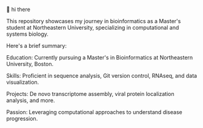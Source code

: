 👋  hi there


This repository showcases my journey in bioinformatics as a Master's student at Northeastern University, specializing in computational and systems biology.

Here's a brief summary:

Education: Currently pursuing a Master's in Bioinformatics at Northeastern University, Boston.

Skills: Proficient in sequence analysis, Git version control, RNAseq, and data visualization.

Projects: De novo transcriptome assembly, viral protein localization analysis, and more.

Passion: Leveraging computational approaches to understand disease progression.

